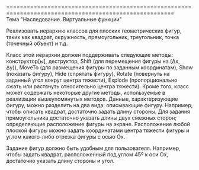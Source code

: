 =======================================================================================================                        
Тема "Наследование. Виртуальные функции"                 

Реализовать иерархию классов для плоских геометрических фигур, таких как квадрат, окружность, прямоугольник, треугольник, точка (точечный объект) и т.д.

Класс этой  иерархии должен поддерживать следующие методы: конструктор[ы], деструктор, Shift (для перемещения фигуры на (Δx, Δy)), MoveTo (для размещения фигуры по заданным координатам), Show (показать фигуру), Hide (спрятать фигуру), Rotate (повернуть на заданный угол вокруг центра тяжести), Explode (пропорционально сжать или растянуть относительно центра тяжести). Кроме того, класс может содержать некоторые другие методы, используемые в реализации вышеупомянутых методов.
Данные, характеризующие фигуру, можно разделить на два вида:
описывающие фигуру. Например, чтобы описать квадрат, достаточно задать длину   стороны. Для задания прямоугольника достаточно указать длины двух смежных сторон;
определяющие расположение фигуры на экране. Расположение любой плоской фигуры можно задать координатами центра тяжести фигуры и углом какого-либо отрезка фигуры с осью Ox.

Задание фигур должно быть удобным для пользователя. Например, чтобы задать квадрат, расположенный под углом 45º к оси Ox, достаточно указать длину стороны и угол.
